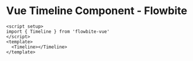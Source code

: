 <script setup>
import TimelineExample from './timeline/examples/TimelineExample.vue'
</script>
# Vue Timeline Component - Flowbite

```vue
<script setup>
import { Timeline } from 'flowbite-vue'
</script>
<template>
  <Timeline></Timeline>
</template>
```

<TimelineExample />
